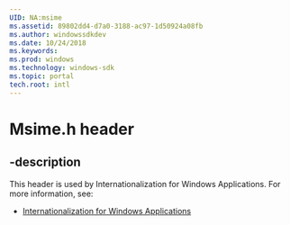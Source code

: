 ```yaml
---
UID: NA:msime
ms.assetid: 89802dd4-d7a0-3188-ac97-1d50924a08fb
ms.author: windowssdkdev
ms.date: 10/24/2018
ms.keywords: 
ms.prod: windows
ms.technology: windows-sdk
ms.topic: portal
tech.root: intl
---
```


# Msime.h header


## -description


This header is used by Internationalization for Windows Applications. For more information, see:

- [Internationalization for Windows Applications](../_intl)
